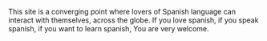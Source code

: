 

This site is a converging point where lovers of Spanish language can interact with themselves, across the globe.
If you love spanish,
if you speak spanish,
if you want to learn spanish,
You are very welcome.